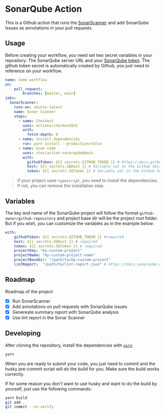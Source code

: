 # SonarQube Action

This is a Github action that runs the [SonarScanner](https://docs.sonarqube.org/latest/analysis/scan/sonarscanner/) and add SonarQube Issues as annotations in your pull requests.

## Usage

Before creating your workflow, you need set two secret variables in your repository: The SonarQube server URL and your [SonarQube token](https://docs.sonarqube.org/latest/user-guide/user-token/). The github token secret is automatically created by Github, you just need to reference on your workflow.

```yml
name: Some workflow
on:
    pull_request:
        branches: [master, main]
jobs:
  SonarScanner:
    runs-on: ubuntu-latest
    name: Sonar Scanner
    steps:
      - name: Checkout
        uses: actions/checkout@v2
        with:
          fetch-depth: 0
      - name: Install dependencies
        run: yarn install --production=false
      - name: Scan code
        uses: vtex/action-sonarqube@main
        with:
          githubToken: ${{ secrets.GITHUB_TOKEN }} # https://docs.github.com/en/actions/reference/authentication-in-a-workflow#about-the-github_token-secret
          host: ${{ secrets.SQHost }} # Variable set in the Github Secrets
          token: ${{ secrets.SQToken }} # Variable set in the Github Secrets
```

> If your project uses `typescript`, you need to install the dependencies. If not, you can remove the installation step.

## Variables

The key and name of the SonarQube project will follow the format `github-owner/github-repository` and project base dir will be the project root folder. But if you wish, you can customize the variables as in the example below:

```yml
with:
    githubToken: ${{ secrets.GITHUB_TOKEN }} #required
    host: ${{ secrets.SQHost }} # required
    token: ${{ secrets.SQToken }} # required
    projectKey: "my-custom-project"
    projectName: "my-custom-project-name"
    projectBaseDir: "/path/to/my-custom-project"
    lintReport:  "/path/to/lint-report-json" # https://docs.sonarqube.org/pages/viewpage.action?pageId=11639183
```

## Roadmap

Roadmap of the project

- [x] Run SonarScanner
- [x] Add annotations on pull requests with SonarQube issues
- [x] Genereate summary report with SonarQube analysis
- [x] Use lint report in the Sonar Scanner

## Developing

After cloning the repository, install the dependencies with [`yarn`](https://yarnpkg.com):

```sh
yarn
```

When you are ready to submit your code, you just need to commit and the husky pre-commit script will do the build for you. Make sure the build works correctly.

If for some reason you don't want to use husky and want to do the build by yourself, just use the following commands:

```sh
yarn build
git add .
git commit --no-verify
```